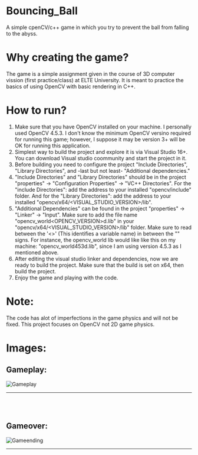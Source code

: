 # Bouncing_Ball
A simple cpenCV/c++ game in which you try to prevent the ball from falling to the abyss.

# Why creating the game?
The game is a simple assignment given in the course of 3D computer vission (first practice/class) at ELTE University. It is meant to practice the basics of using OpenCV with basic rendering in C++.

# How to run?
1) Make sure that you have OpenCV installed on your machine. I personally used OpenCV 4.5.3. I don't know the minimum OpenCV versino required for running this game; however, I suppose it may be version 3+ will be OK for running this application.
2) Simplest way to build the project and explore it is via Visual Studio 16+. You can download Visual studio coommunity and start the project in it.
3) Before building you need to configure the project "Include Directories", "Library Directories", and -last but not least- "Additional dependencies."
4) "Include Directories" and "Library Directories" should be in the project "properties" -> "Configuration Properties" -> "VC++ Directories". For the "include Directories": add the address to your installed "opencv/include" folder. And for the "Library Directories": add the address to your installed "opencv/x64/<VISUAL_STUDIO_VERSION>/lib". 
5) "Additional Dependencies" can be found in the project "properties" -> "Linker" -> "Input". Make sure to add the file name "opencv_world<OPENCV_VERSION>d.lib" in your "opencv/x64/<VISUAL_STUDIO_VERSION>/lib" folder. Make sure to read between the '<>' (This identifies a variable name) in between the "" signs. For instance, the opencv_world lib would like like this on my machine: "opencv_world453d.lib", since I am using version 4.5.3 as I mentioned above.
6) After editing the visual studio linker and dependencies, now we are ready to build the project. Make sure that the build is set on x64, then build the project. 
7) Enjoy the game and playing with the code. 


# Note:
The code has alot of imperfections in the game physics and will not be fixed. This project focuses on OpenCV not 2D game physics.

# Images: <br>
## Gameplay: <br>
![Gameplay](https://user-images.githubusercontent.com/48254077/132957811-033b12e2-d848-41e7-b345-ff34e5b0e7dd.png)
<br><hr><br><br>
## Gameover: <br>
![Gameending](https://user-images.githubusercontent.com/48254077/132957822-967a4305-483b-4eda-b1b8-1ef6f188f6a5.png)
<br><hr><br><br>
